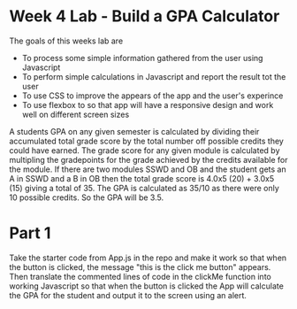 # Week 4 Lab - Build a GPA Calculator
The goals of this weeks lab are
- To process some simple information gathered from the user using Javascript
- To perform simple calculations in Javascript and report the result tot the user
- To use CSS to improve the appears of the app and the user's experince
- To use flexbox to so that app will have a responsive design and work well on different screen sizes

A students GPA on any given semester is calculated by dividing their accumulated total grade score by the total number
off possible credits they could have earned. The grade score for any given module is calculated by multipling the gradepoints 
for the grade achieved by the credits available for the module. If there are two modules SSWD and OB and the student gets an A 
in SSWD and a B in OB then the total grade score is 4.0x5 (20) + 3.0x5 (15) giving a total of 35. The GPA is calculated as 35/10 
as there were only 10 possible credits. So the GPA will be 3.5.

# Part 1
Take the starter code from App.js in the repo and make it work so that when the button is clicked, the message 
"this is the click me button" appears. Then translate the commented lines of code in the clickMe function into working Javascript
so that when the button is clicked the App will calculate the GPA for the student and output it to the screen using an alert.
